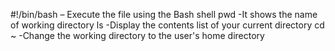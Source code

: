 #!/bin/bash – Execute the file using the Bash shell
pwd -It shows the name of working directory
ls -Display the contents list of your current directory
cd ~ -Change the working directory to the user's home directory

